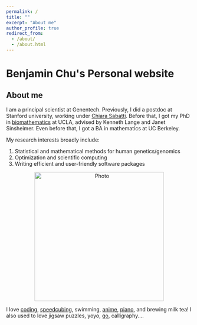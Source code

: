 ```yaml
---
permalink: /
title: ""
excerpt: "About me"
author_profile: true
redirect_from: 
  - /about/
  - /about.html
---
```


Benjamin Chu's Personal website
====


## About me 

I am a principal scientist at Genentech. Previously, I did a postdoc at Stanford university, working under [Chiara Sabatti](https://statweb.stanford.edu/~sabatti/). Before that, I got my PhD in [biomathematics](https://compmed.ucla.edu/) at UCLA, advised by Kenneth Lange and Janet Sinsheimer. Even before that, I got a BA in mathematics at UC Berkeley. 

My research interests broadly include:

1. Statistical and mathematical methods for human genetics/genomics
2. Optimization and scientific computing
3. Writing efficient and user-friendly software packages

<p align="center">
  <img src="https://biona001.github.io/images/IMG_6567.jpg" alt="Photo" style="width: 350px;"/> 
</p> 


I love [coding](https://github.com/biona001), [speedcubing](https://www.worldcubeassociation.org/persons/2012CHUB01), swimming, [anime](https://myanimelist.net/animelist/biona001), [piano](https://www.youtube.com/watch?v=VZS6yb8rXX8), and brewing milk tea! I also used to love jigsaw puzzles, yoyo,  [go](https://online-go.com/player/211599/), calligraphy....
